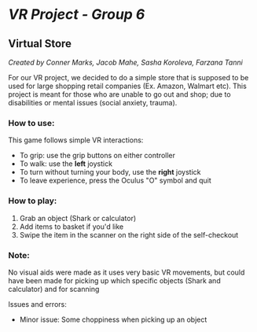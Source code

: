 # ***VR Project - Group 6***
## Virtual Store 

_Created by Conner Marks, Jacob Mahe, Sasha Koroleva, Farzana Tanni_

For our VR project, we decided to do a simple store that is supposed to be used for large shopping retail companies (Ex. Amazon, Walmart etc). 
This project is meant for those who are unable to go out and shop; due to disabilities or mental issues (social anxiety, trauma). 

### How to use:

This game follows simple VR interactions:
- To grip: use the grip buttons on either controller
- To walk: use the **left** joystick
- To turn without turning your body, use the **right** joystick
- To leave experience, press the Oculus "O" symbol and quit

### How to play:
1) Grab an object (Shark or calculator)
2) Add items to basket if you'd like
3) Swipe the item in the scanner on the right side of the self-checkout

### Note:
No visual aids were made as it uses very basic VR movements, but could have been made for picking up which
specific objects (Shark and calculator) and for scanning

Issues and errors:
- Minor issue: Some choppiness when picking up an object

##
